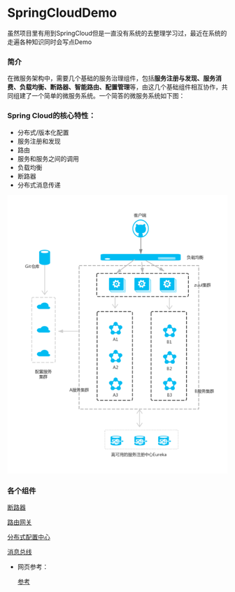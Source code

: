 # SpringCloudDemo


虽然项目里有用到SpringCloud但是一直没有系统的去整理学习过，最近在系统的走遍各种知识同时会写点Demo

### 简介

在微服务架构中，需要几个基础的服务治理组件，包括**服务注册与发现、服务消费、负载均衡、断路器、智能路由、配置管理**等，由这几个基础组件相互协作，共同组建了一个简单的微服务系统。一个简答的微服务系统如下图：

### Spring Cloud的核心特性： 

- 分布式/版本化配置
- 服务注册和发现
- 路由
- 服务和服务之间的调用
- 负载均衡
- 断路器
- 分布式消息传递

![tu1](https://github.com/shanyao19940801/SpringCloudDemo/blob/master/image/cloud01.png)

### 各个组件
[断路器](https://github.com/shanyao19940801/SpringCloudDemo/blob/master/files/%E6%96%AD%E8%B7%AF%E5%99%A8.md)

[路由网关](https://github.com/shanyao19940801/SpringCloudDemo/blob/master/files/%E7%BD%91%E5%85%B3.md)
 
[分布式配置中心](https://github.com/shanyao19940801/SpringCloudDemo/blob/master/files/%E5%88%86%E5%B8%83%E5%BC%8F%E9%85%8D%E7%BD%AE%E4%B8%AD%E5%BF%83.md)
 
[消息总线](https://github.com/shanyao19940801/SpringCloudDemo/blob/master/files/%E6%B6%88%E6%81%AF%E6%80%BB%E7%BA%BF.md)


* 网页参考：

	[参考](https://blog.csdn.net/forezp/article/details/70148833/)
